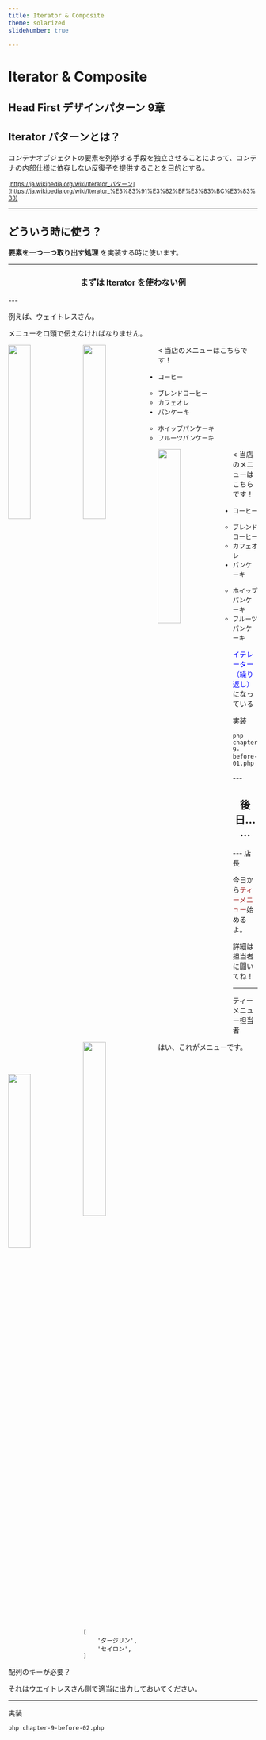 ```yaml
---
title: Iterator & Composite
theme: solarized
slideNumber: true

---
```

<style type="text/css"> .reveal h1, .reveal h2, .reveal h3, .reveal h4, .reveal h5, .reveal h6 { text-transform: none; text-align: left;}
.reveal p {line-height: initial; text-align: left;}.text-center { text-align: center !important; } li {font-size: 0.9em; line-height: initial;} .reveal small {line-height: 2.3em}
.reveal pre {width: 100%}
</style>
# Iterator & Composite
Head First デザインパターン 9章
---
## Iterator パターンとは？

コンテナオブジェクトの要素を列挙する手段を独立させることによって、コンテナの内部仕様に依存しない反復子を提供することを目的とする。

<small>[https://ja.wikipedia.org/wiki/Iterator_パターン](https://ja.wikipedia.org/wiki/Iterator_%E3%83%91%E3%82%BF%E3%83%BC%E3%83%B3)</small>

---
## どういう時に使う？
**要素を一つ一つ取り出す処理** を実装する時に使います。

---
<h3 class="text-center">まずは Iterator を使わない例</h3>
---
<section data-auto-animate>
<p>例えば、ウェイトレスさん。</p>
<p>メニューを口頭で伝えなければなりません。</p>

<img src="https://2.bp.blogspot.com/-jYjhbgQhYiE/VYJcWv6lk3I/AAAAAAAAuXE/uTmyE9V6aM8/s800/job_waitress.png" style="width: 30%; float: left;">
</section>
<section data-auto-animate>
<img src="https://2.bp.blogspot.com/-jYjhbgQhYiE/VYJcWv6lk3I/AAAAAAAAuXE/uTmyE9V6aM8/s800/job_waitress.png" style="width: 30%; float: left;">
< 当店のメニューはこちらです！

<ul>
    <li>コーヒー</li>
    <ul>
        <li>ブレンドコーヒー</li>
        <li>カフェオレ</li>
    </ul>
    <li>パンケーキ</li>
    <ul>
        <li>ホイップパンケーキ</li>
        <li>フルーツパンケーキ</li>
    </ul>
</ul>

</section>
<section data-auto-animate>
<img src="https://2.bp.blogspot.com/-jYjhbgQhYiE/VYJcWv6lk3I/AAAAAAAAuXE/uTmyE9V6aM8/s800/job_waitress.png" style="width: 30%; float: left;">
< 当店のメニューはこちらです！

<ul>
    <li>コーヒー</li>
    <ul>
        <li>ブレンドコーヒー</li>
        <li>カフェオレ</li>
    </ul>
    <li>パンケーキ</li>
    <ul>
        <li>ホイップパンケーキ</li>
        <li>フルーツパンケーキ</li>
    </ul>
</ul>

<p><span style="color: blue;">イテレーター（繰り返し）</span>になっている</p>
</section>
<section>
実装

<pre><code>php chapter-9-before-01.php</code></pre>

</section>
---
<h2 class="text-center">後日……</h2>
---
店長
<img src="https://3.bp.blogspot.com/-28thHhkG_pQ/VYJcWJ14djI/AAAAAAAAuYI/eLF6N3eMC4M/s800/job_waiter.png" style="width: 30%; float: left; margin-top: 90px;">

今日から<span style="color: brown">ティーメニュー</span>始めるよ。

詳細は担当者に聞いてね！

---
ティーメニュー担当者

<img src="https://1.bp.blogspot.com/-Q9u4VxRhRh4/V-xthtC0pmI/AAAAAAAA-Jg/Yx2eO7wEK28XnXj__6iOMVzDQrBPpQolgCLcB/s800/job_barista_woman.png" style="width: 30%; float: left;">

はい、これがメニューです。

<pre style="width: 70%; margin-left: 30%;"><code>
[
    'ダージリン',
    'セイロン',
]
</code></pre>

配列のキーが必要？

それはウエイトレスさん側で適当に出力しておいてください。

---
実装
<pre><code>php chapter-9-before-02.php</code></pre>
